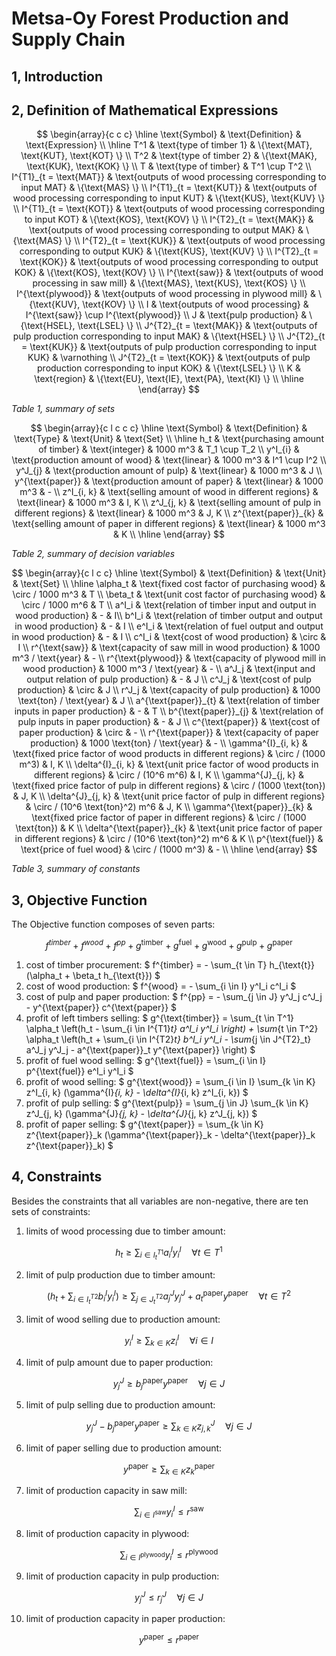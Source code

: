 
# Metsa-Oy Forest Production and Supply Chain

## 1, Introduction

## 2, Definition of Mathematical Expressions

$$
\begin{array}{c c c}
	  \hline
	  \text{Symbol} & \text{Definition} & \text{Expression} \\
	  \hline
	  T^1 & \text{type of timber 1} & \{\text{MAT}, \text{KUT}, \text{KOT} \} \\
	  T^2 & \text{type of timber 2} & \{\text{MAK}, \text{KUK}, \text{KOK} \} \\
		T & \text{type of timber} & T^1 \cup T^2 \\
		I^{T1}_{t = \text{MAT}} & \text{outputs of wood processing corresponding to input MAT} & \{\text{MAS} \} \\
		I^{T1}_{t = \text{KUT}} & \text{outputs of wood processing corresponding to input KUT} & \{\text{KUS}, \text{KUV} \} \\
		I^{T1}_{t = \text{KOT}} & \text{outputs of wood processing corresponding to input KOT} & \{\text{KOS}, \text{KOV} \} \\
		I^{T2}_{t = \text{MAK}} & \text{outputs of wood processing corresponding to output MAK} & \{\text{MAS} \} \\
		I^{T2}_{t = \text{KUK}} & \text{outputs of wood processing corresponding to output KUK} & \{\text{KUS}, \text{KUV} \} \\
		I^{T2}_{t = \text{KOK}} & \text{outputs of wood processing corresponding to output KOK} & \{\text{KOS}, \text{KOV} \} \\
	  I^{\text{saw}} & \text{outputs of wood processing in saw mill} & \{\text{MAS}, \text{KUS}, \text{KOS} \} \\
	  I^{\text{plywood}} & \text{outputs of wood processing in plywood mill} & \{\text{KUV}, \text{KOV} \} \\
		I & \text{outputs of wood processing} & I^{\text{saw}} \cup I^{\text{plywood}} \\
		J & \text{pulp production} & \{\text{HSEL}, \text{LSEL} \} \\
		J^{T2}_{t = \text{MAK}} & \text{outputs of pulp production corresponding to input MAK} & \{\text{HSEL} \} \\
		J^{T2}_{t = \text{KUK}} & \text{outputs of pulp production corresponding to input KUK} & \varnothing \\
		J^{T2}_{t = \text{KOK}} & \text{outputs of pulp production corresponding to input KOK} & \{\text{LSEL} \} \\
		K & \text{region} & \{\text{EU}, \text{IE}, \text{PA}, \text{KI} \} \\
	  \hline
\end{array}
$$

_Table 1, summary of sets_

$$
\begin{array}{c l c c c}
		\hline
		\text{Symbol} & \text{Definition} & \text{Type} & \text{Unit} & \text{Set} \\
		\hline
		h_t & \text{purchasing amount of timber} & \text{integer} & 1000 m^3 & T_1 \cup T_2 \\
		y^I_{i} & \text{production amount of wood} & \text{linear} & 1000 m^3 & I^1 \cup I^2 \\
		y^J_{j} & \text{production amount of pulp} & \text{linear} & 1000 m^3 & J \\
		y^{\text{paper}} & \text{production amount of paper} & \text{linear} & 1000 m^3 & - \\
		z^I_{i, k} & \text{selling amount of wood in different regions} & \text{linear} & 1000 m^3 & I, K \\
		z^J_{j, k} & \text{selling amount of pulp in different regions} & \text{linear} & 1000 m^3 & J, K \\
		z^{\text{paper}}_{k} & \text{selling amount of paper in different regions} & \text{linear} & 1000 m^3 & K \\
		\hline
\end{array}
$$

_Table 2, summary of decision variables_

$$
\begin{array}{c l c c}
		\hline
		\text{Symbol} & \text{Definition} & \text{Unit} & \text{Set} \\
		\hline
		\alpha_t & \text{fixed cost factor of purchasing wood} & \circ / 1000 m^3 & T \\
		\beta_t & \text{unit cost factor of purchasing wood} & \circ / 1000 m^6 & T \\
		a^I_i & \text{relation of timber input and output in wood production} & - & I\\
		b^I_i & \text{relation of timber output and output in wood production} & - & I \\
		e^I_i & \text{relation of fuel output and output in wood production} & - & I \\
		c^I_i & \text{cost of wood production} & \circ & I \\
		r^{\text{saw}} & \text{capacity of saw mill in wood production} & 1000 m^3 / \text{year} & - \\
		r^{\text{plywood}} & \text{capacity of plywood mill in wood production} & 1000 m^3 / \text{year} & - \\
		a^J_j & \text{input and output relation of pulp production} & - & J \\
		c^J_j & \text{cost of pulp production} & \circ & J \\
		r^J_j & \text{capacity of pulp production} & 1000 \text{ton} / \text{year} & J \\
		a^{\text{paper}}_{t} & \text{relation of timber inputs in paper production} & - & T \\
		b^{\text{paper}}_{j} & \text{relation of pulp inputs in paper production} & - & J \\
		c^{\text{paper}} & \text{cost of paper production} & \circ & - \\
		r^{\text{paper}} & \text{capacity of paper production} & 1000 \text{ton} / \text{year} & - \\
		\gamma^{I}_{i, k} & \text{fixed price factor of wood products in different regions} & \circ / (1000 m^3) & I, K \\
		\delta^{I}_{i, k} & \text{unit price factor of wood products in different regions} & \circ / (10^6 m^6) & I, K \\
		\gamma^{J}_{j, k} & \text{fixed price factor of pulp in different regions} & \circ / (1000 \text{ton}) & J, K \\
		\delta^{J}_{j, k} & \text{unit price factor of pulp in different regions} & \circ / (10^6 \text{ton}^2) m^6 & J, K \\
		\gamma^{\text{paper}}_{k} & \text{fixed price factor of paper in different regions} & \circ / (1000 \text{ton}) & K \\
		\delta^{\text{paper}}_{k} & \text{unit price factor of paper in different regions} & \circ / (10^6 \text{ton}^2) m^6 & K \\
		p^{\text{fuel}} & \text{price of fuel wood} & \circ / (1000 m^3) & - \\
		\hline
\end{array}
$$

_Table 3, summary of constants_

## 3, Objective Function

The Objective function composes of seven parts:

$$
f^{timber} + f^{wood} + f^{pp} + g^{\text{timber}} + g^{\text{fuel}} + g^{\text{wood}} + g^{\text{pulp}} + g^{\text{paper}}
$$

1. cost of timber procurement: $ f^{timber} = - \sum_{t \in T} h_{\text{t}} (\alpha_t + \beta_t h_{\text{t}}) $
2. cost of wood production: $ f^{wood} = - \sum_{i \in I} y^I_i c^I_i $
3. cost of pulp and paper production: $ f^{pp} = - \sum_{j \in J} y^J_j c^J_j - y^{\text{paper}} c^{\text{paper}} $
4. profit of left timbers selling: $ g^{\text{timber}} = \sum_{t \in T^1} \alpha_t \left(h_t - \sum_{i \in I^{T1}_t} a^I_i y^I_i \right) + \sum_{t \in T^2} \alpha_t \left(h_t + \sum_{i \in I^{T2}_t} b^I_i y^I_i - \sum_{j \in J^{T2}_t} a^J_j y^J_j - a^{\text{paper}}_t y^{\text{paper}} \right) $
5. profit of fuel wood selling: $ g^{\text{fuel}} = \sum_{i \in I} p^{\text{fuel}} e^I_i y^I_i $
6. profit of wood selling: $ g^{\text{wood}} = \sum_{i \in I} \sum_{k \in K} z^I_{i, k} (\gamma^{I}_{i, k} - \delta^{I}_{i, k} z^I_{i, k}) $
7. profit of pulp selling: $ g^{\text{pulp}} = \sum_{j \in J} \sum_{k \in K} z^J_{j, k} (\gamma^{J}_{j, k} - \delta^{J}_{j, k} z^J_{j, k}) $
8. profit of paper selling: $ g^{\text{paper}} = \sum_{k \in K} z^{\text{paper}}_k (\gamma^{\text{paper}}_k - \delta^{\text{paper}}_k z^{\text{paper}}_k) $

## 4, Constraints

Besides the constraints that all variables are non-negative, there are ten sets of constraints:

1. limits of wood processing due to timber amount:

$$
h_t \geq \sum_{i \in I^{T1}_t} a^I_i y^I_i \quad \forall t \in T^1
$$

2. limit of pulp production due to timber amount:

$$
\left(h_t + \sum_{i \in I^{T2}_t} b^I_i y^I_i \right) \geq \sum_{j \in J^{T2}_t} a^J_j y^J_j + a^{\text{paper}}_t y^{\text{paper}} \quad \forall t \in T^2
$$

3. limit of wood selling due to production amount:

$$
y^I_i \geq \sum_{k \in K} z^I_i \quad \forall i \in I
$$

4. limit of pulp amount due to paper production:

$$
y^J_j \geq b^{\text{paper}}_j y^{\text{paper}} \quad \forall j \in J
$$

5. limit of pulp selling due to production amount:

$$
y^J_j - b^{\text{paper}}_j y^{\text{paper}} \geq \sum_{k \in K} z^J_{j, k} \quad \forall j \in J
$$

6. limit of paper selling due to production amount:

$$
y^{\text{paper}} \geq \sum_{k \in K} z^{\text{paper}}_k
$$

7. limit of production capacity in saw mill:

$$
\sum_{i \in I^{\text{saw}}} y^I_i \leq r^{\text{saw}}
$$

8. limit of production capacity in plywood:

$$
\sum_{i \in I^{\text{plywood}}} y^I_i \leq r^{\text{plywood}}
$$

9. limit of production capacity in pulp production:

$$
y^J_j \leq r^J_j \quad \forall j \in J
$$

10. limit of production capacity in paper production:

$$
y^{\text{paper}} \leq r^{\text{paper}}
$$
